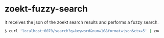 # zoekt-fuzzy-search

It receives the json of the zoekt search results and performs a fuzzy search.

```sh
$ curl 'localhost:6070/search?q=keyword&num=10&format=json&ctx=5' | zoekt-fuzzy-search | xargs open
```
